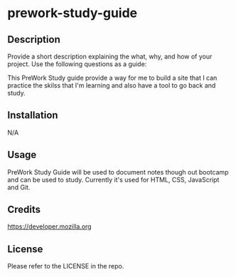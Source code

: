 # prework-study-guide

## Description

Provide a short description explaining the what, why, and how of your project. Use the following questions as a guide:

This PreWork Study guide provide a way for me to build a site that I can practice the skilss that I'm learning and also have a tool to go back and study.  

## Installation

N/A

## Usage

PreWork Study Guide will be used to document notes though out bootcamp and can be used to study. Currently it's used for HTML, CSS, JavaScript and Git. 

## Credits

https://developer.mozilla.org

## License

Please refer to the LICENSE in the repo.



